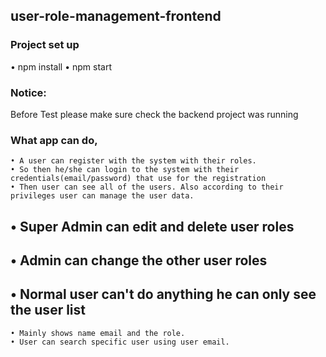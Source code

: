 ## user-role-management-frontend
### Project set up

• npm install
• npm start

### Notice:
Before Test please make sure check the backend project was running


### What app can do,

    • A user can register with the system with their roles.
    • So then he/she can login to the system with their credentials(email/password) that use for the registration
    • Then user can see all of the users. Also according to their privileges user can manage the user data.
##    • Super Admin can edit and delete user roles
##    • Admin can change the other user roles
##    • Normal user can't do anything he can only see the user list
    • Mainly shows name email and the role.
    • User can search specific user using user email. 
